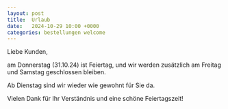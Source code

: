 ```yaml
---
layout: post
title:  Urlaub
date:   2024-10-29 10:00 +0000
categories: bestellungen welcome
---
```


Liebe Kunden,

am Donnerstag (31.10.24) ist Feiertag, und wir werden zusätzlich am Freitag und Samstag geschlossen bleiben. 

Ab Dienstag sind wir wieder wie gewohnt für Sie da.

Vielen Dank für Ihr Verständnis und eine schöne Feiertagszeit!
